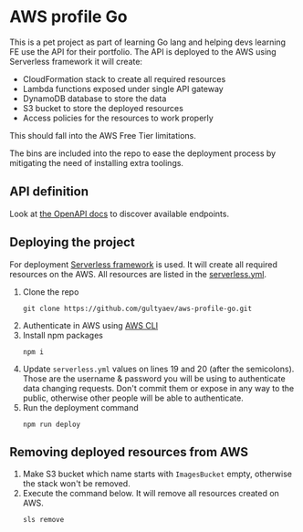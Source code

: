 # AWS profile Go

This is a pet project as part of learning Go lang and helping devs learning FE use the API for their portfolio.
The API is deployed to the AWS using Serverless framework it will create:

- CloudFormation stack to create all required resources
- Lambda functions exposed under single API gateway
- DynamoDB database to store the data
- S3 bucket to store the deployed resources
- Access policies for the resources to work properly

This should fall into the AWS Free Tier limitations.

The bins are included into the repo to ease the deployment process by mitigating the need of installing extra toolings.

## API definition

Look at [the OpenAPI docs](openapi.yaml) to discover available endpoints.

## Deploying the project

For deployment [Serverless framework](https://www.serverless.com/) is used. It will create all required resources
on the AWS. All resources are listed in the [serverless.yml](serverless.yml).

1. Clone the repo
   ```shell
   git clone https://github.com/gultyaev/aws-profile-go.git
   ```
2. Authenticate in AWS using [AWS CLI](https://aws.amazon.com/cli/)
3. Install npm packages
   ```shell
   npm i
   ```
4. Update `serverless.yml` values on lines 19 and 20 (after the semicolons).
   Those are the username & password you will be using to authenticate data changing requests.
   Don't commit them or expose in any way to the public, otherwise other people will be able to authenticate.
6. Run the deployment command
   ```shell
   npm run deploy
   ```

## Removing deployed resources from AWS

1. Make S3 bucket which name starts with `ImagesBucket` empty, otherwise the stack won't be removed.
2. Execute the command below. It will remove all resources created on AWS.
   ```shell
   sls remove
   ```
